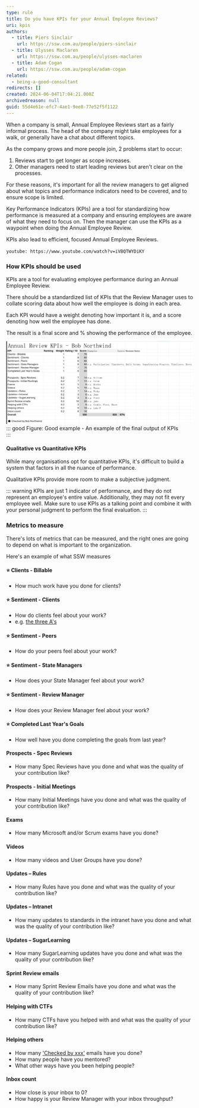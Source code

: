 ```yaml
---
type: rule
title: Do you have KPIs for your Annual Employee Reviews? 
uri: kpis
authors:
  - title: Piers Sinclair
    url: https://ssw.com.au/people/piers-sinclair
  - title: Ulysses Maclaren
    url: https://ssw.com.au/people/ulysses-maclaren
  - title: Adam Cogan
    url: https://ssw.com.au/people/adam-cogan
related:
  - being-a-good-consultant
redirects: []
created: 2024-06-04T17:04:21.000Z
archivedreason: null
guid: 55d4e61e-efc7-4ae1-9ee8-77e52f5f1122
---
```


When a company is small, Annual Employee Reviews start as a fairly informal process. The head of the company might take employees for a walk, or generally have a chat about different topics.

As the company grows and more people join, 2 problems start to occur:
1. Reviews start to get longer as scope increases.
2. Other managers need to start leading reviews but aren't clear on the processes.

For these reasons, it's important for all the review managers to get aligned about what topics and performance indicators need to be covered, and to ensure scope is limited.

Key Performance Indicators (KPIs) are a tool for standardizing how performance is measured at a company and ensuring employees are aware of what they need to focus on. Then the manager can use the KPIs as a waypoint when doing the Annual Employee Review.

KPIs also lead to efficient, focused Annual Employee Reviews. 

<!--endintro-->

`youtube: https://www.youtube.com/watch?v=iVBQTWYDiKY`

### How KPIs should be used
KPIs are a tool for evaluating employee performance during an Annual Employee Review. 

There should be a standardized list of KPIs that the Review Manager uses to collate scoring data about how well the employee is doing in each area.

Each KPI would have a weight denoting how important it is, and a score denoting how well the employee has done.

The result is a final score and % showing the performance of the employee.

![](BobNorthwindKpis.png)
::: good
Figure: Good example - An example of the final output of KPIs  
:::

#### Qualitative vs Quantitative KPIs
While many organisations opt for quantitative KPIs, it's difficult to build a system that factors in all the nuance of performance. 

Qualitative KPIs provide more room to make a subjective judgment.

::: warning
KPIs are just 1 indicator of performance, and they do not represent an employee's entire value. Additionally, they may not fit every employee well. Make sure to use KPIs as a talking point and combine it with your personal judgment to perform the final evaluation. 
:::

### Metrics to measure
There's lots of metrics that can be measured, and the right ones are going to depend on what is important to the organization.

Here's an example of what SSW measures


#### ⭐ Clients - Billable
- How much work have you done for clients?

#### ⭐ Sentiment - Clients
- How do clients feel about your work?
- e.g. [the three A's](/being-a-good-consultant)

#### ⭐ Sentiment - Peers
- How do your peers feel about your work?

#### ⭐ Sentiment - State Managers
- How does your State Manager feel about your work?

#### ⭐ Sentiment - Review Manager
- How does your Review Manager feel about your work?

#### ⭐ Completed Last Year's Goals
- How well have you done completing the goals from last year?

#### Prospects - Spec Reviews
- How many Spec Reviews have you done and what was the quality of your contribution like?

#### Prospects - Initial Meetings
- How many Initial Meetings have you done and what was the quality of your contribution like?

#### Exams
- How many Microsoft and/or Scrum exams have you done?

#### Videos
- How many videos and User Groups have you done?

#### Updates – Rules
- How many Rules have you done and what was the quality of your contribution like?

#### Updates – Intranet
- How many updates to standards in the intranet have you done and what was the quality of your contribution like?

#### Updates – SugarLearning
- How many SugarLearning updates have you done and what was the quality of your contribution like?

#### Sprint Review emails
- How many Sprint Review Emails have you done and what was the quality of your contribution like?

#### Helping with CTFs
- How many CTFs have you helped with and what was the quality of your contribution like?

#### Helping others
- How many ['Checked by xxx'](https://www.ssw.com.au/rules/checked-by-xxx/) emails have you done?
- How many people have you mentored?
- What other ways have you been helping people?

#### Inbox count
- How close is your inbox to 0?
- How happy is your Review Manager with your inbox throughput?
